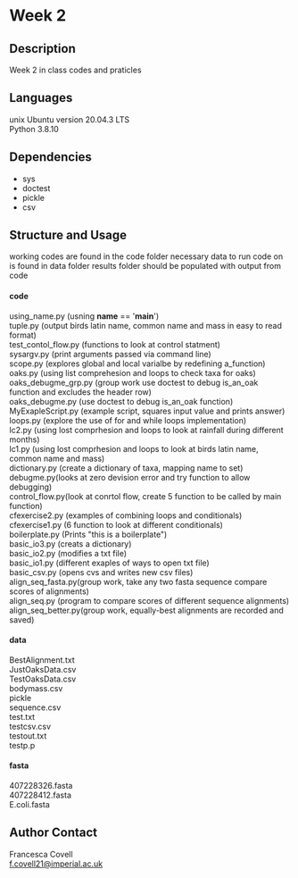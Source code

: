 # Week 2

## Description
Week 2 in class codes and praticles 

## Languages
unix Ubuntu version 20.04.3 LTS\
Python 3.8.10
 
## Dependencies
- sys
- doctest
- pickle
- csv

## Structure and Usage
working codes are found in the code folder
necessary data to run code on is found in data folder
results folder should be populated with output from code

#### code
using_name.py (usning __name__ == '__main__')\
tuple.py (output birds latin name, common name and mass in easy to read format)\
test_contol_flow.py (functions to look at control statment)\
sysargv.py (print arguments passed via command line)\
scope.py (explores global and local varialbe by redefining a_function)\
oaks.py (using list comprehesion and loops to check taxa for oaks)\
oaks_debugme_grp.py (group work use doctest to debug is_an_oak function and  excludes the header row)\
oaks_debugme.py (use doctest to debug is_an_oak function)\
MyExapleScript.py (example script, squares input value and prints answer)\
loops.py (explore the use of for and while loops implementation)\
lc2.py (using lost comprhesion and loops to look at rainfall during different months)\
lc1.py (using lost comprhesion and loops to look at birds latin name, common name and mass)\
dictionary.py (create a dictionary of taxa, mapping name to set)\
debugme.py(looks at zero devision error and try function to allow debugging)\
control_flow.py(look at conrtol flow, create 5 function to be called by main function)\
cfexercise2.py (examples of combining loops and conditionals)\
cfexercise1.py (6 function to look at different conditionals)\
boilerplate.py (Prints "this is a boilerplate")\
basic_io3.py (creats a dictionary)\
basic_io2.py (modifies a txt file)\
basic_io1.py (different exaples of ways to open txt file)\
basic_csv.py (opens cvs and writes new csv files)\
align_seq_fasta.py(group work, take any two fasta sequence compare scores of alignments)\
align_seq.py (program to compare scores of different sequence alignments)\
align_seq_better.py(group work, equally-best alignments are recorded and saved)

#### data
BestAlignment.txt\
JustOaksData.csv\
TestOaksData.csv\
bodymass.csv\
pickle\
sequence.csv\
test.txt\
testcsv.csv\
testout.txt\
testp.p
#### fasta
407228326.fasta\
407228412.fasta\
E.coli.fasta

## Author Contact
Francesca Covell\
f.covell21@imperial.ac.uk